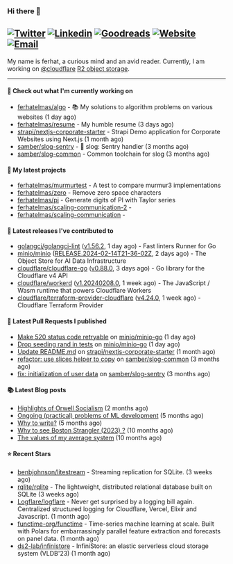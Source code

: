 ### Hi there 👋
[![Twitter](https://img.shields.io/twitter/follow/ferhatelmas_?label=Twitter&style=social)](https://twitter.com/ferhatelmas_)
[![Linkedin](https://img.shields.io/badge/LinkedIn--_.svg?style=social&logo=linkedin)](https://www.linkedin.com/in/ferhatelmas/)
[![Goodreads](https://img.shields.io/badge/goodreads--_.svg?style=social&logo=goodreads)](https://www.goodreads.com/user/show/24238914-ferhat-elmas/)
[![Website](https://img.shields.io/badge/website--_.svg?style=social&logo=rss)](https://ferhatelmas.com/)
[![Email](https://img.shields.io/badge/email--_.svg?logo=Gmail&style=social)](mailto:elmas.ferhat@gmail.com)
-----------

My name is ferhat, a curious mind and an avid reader.
Currently, I am working on [@cloudflare](https://github.com/cloudflare) [R2 object storage](https://developers.cloudflare.com/r2/).







-----------
#### 👷 Check out what I'm currently working on

- [ferhatelmas/algo](https://github.com/ferhatelmas/algo) - :books: My solutions to algorithm problems on various websites (1 day ago)
- [ferhatelmas/resume](https://github.com/ferhatelmas/resume) - My humble resume (3 days ago)
- [strapi/nextjs-corporate-starter](https://github.com/strapi/nextjs-corporate-starter) - Strapi Demo application for Corporate Websites using Next.js (1 month ago)
- [samber/slog-sentry](https://github.com/samber/slog-sentry) - 🚨 slog: Sentry handler (3 months ago)
- [samber/slog-common](https://github.com/samber/slog-common) - Common toolchain for slog (3 months ago)

#### 🌱 My latest projects

- [ferhatelmas/murmurtest](https://github.com/ferhatelmas/murmurtest) - A test to compare murmur3 implementations
- [ferhatelmas/zero](https://github.com/ferhatelmas/zero) - Remove zero space characters
- [ferhatelmas/pi](https://github.com/ferhatelmas/pi) - Generate digits of PI with Taylor series
- [ferhatelmas/scaling-communication-2](https://github.com/ferhatelmas/scaling-communication-2) - 
- [ferhatelmas/scaling-communication](https://github.com/ferhatelmas/scaling-communication) - 

#### 🚀 Latest releases I've contributed to

- [golangci/golangci-lint](https://github.com/golangci/golangci-lint) ([v1.56.2](https://github.com/golangci/golangci-lint/releases/tag/v1.56.2), 1 day ago) - Fast linters Runner for Go
- [minio/minio](https://github.com/minio/minio) ([RELEASE.2024-02-14T21-36-02Z](https://github.com/minio/minio/releases/tag/RELEASE.2024-02-14T21-36-02Z), 2 days ago) - The Object Store for AI Data Infrastructure
- [cloudflare/cloudflare-go](https://github.com/cloudflare/cloudflare-go) ([v0.88.0](https://github.com/cloudflare/cloudflare-go/releases/tag/v0.88.0), 3 days ago) - Go library for the Cloudflare v4 API
- [cloudflare/workerd](https://github.com/cloudflare/workerd) ([v1.20240208.0](https://github.com/cloudflare/workerd/releases/tag/v1.20240208.0), 1 week ago) - The JavaScript / Wasm runtime that powers Cloudflare Workers
- [cloudflare/terraform-provider-cloudflare](https://github.com/cloudflare/terraform-provider-cloudflare) ([v4.24.0](https://github.com/cloudflare/terraform-provider-cloudflare/releases/tag/v4.24.0), 1 week ago) - Cloudflare Terraform Provider

#### 🔨 Latest Pull Requests I published

- [Make 520 status code retryable](https://github.com/minio/minio-go/pull/1935) on [minio/minio-go](https://github.com/minio/minio-go) (1 day ago)
- [Drop seeding rand in tests](https://github.com/minio/minio-go/pull/1934) on [minio/minio-go](https://github.com/minio/minio-go) (1 day ago)
- [Update README.md](https://github.com/strapi/nextjs-corporate-starter/pull/114) on [strapi/nextjs-corporate-starter](https://github.com/strapi/nextjs-corporate-starter) (1 month ago)
- [refactor: use slices helper to copy](https://github.com/samber/slog-common/pull/3) on [samber/slog-common](https://github.com/samber/slog-common) (3 months ago)
- [fix: initialization of user data](https://github.com/samber/slog-sentry/pull/8) on [samber/slog-sentry](https://github.com/samber/slog-sentry) (3 months ago)

#### 📚 Latest Blog posts

- [Highlights of Orwell Socialism](https://ferhatelmas.com/highlights-of-orwell-socialism) (2 months ago)
- [Ongoing (practical) problems of ML development](https://ferhatelmas.com/ongoing-practical-problems-of-ml-development) (5 months ago)
- [Why to write?](https://ferhatelmas.com/why-to-write) (5 months ago)
- [Why to see Boston Strangler (2023) ?](https://ferhatelmas.com/why-to-see-boston-strangler-2023) (10 months ago)
- [The values of my average system](https://ferhatelmas.com/the-values-of-my-average-system) (10 months ago)

#### ⭐ Recent Stars

- [benbjohnson/litestream](https://github.com/benbjohnson/litestream) - Streaming replication for SQLite. (3 weeks ago)
- [rqlite/rqlite](https://github.com/rqlite/rqlite) - The lightweight, distributed relational database built on SQLite (3 weeks ago)
- [Logflare/logflare](https://github.com/Logflare/logflare) - Never get surprised by a logging bill again. Centralized structured logging for Cloudflare, Vercel, Elixir and Javascript. (1 month ago)
- [functime-org/functime](https://github.com/functime-org/functime) - Time-series machine learning at scale. Built with Polars for embarrassingly parallel feature extraction and forecasts on panel data. (1 month ago)
- [ds2-lab/infinistore](https://github.com/ds2-lab/infinistore) - InfiniStore: an elastic serverless cloud storage system (VLDB&#39;23) (1 month ago)
